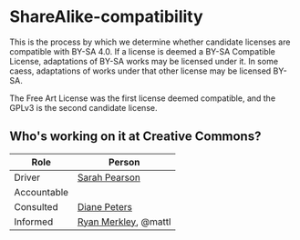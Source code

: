 # ShareAlike-compatibility
This is the process by which we determine whether candidate licenses are compatible with BY-SA 4.0. If a license is deemed a BY-SA Compatible License, adaptations of BY-SA works may be licensed under it. In some caess, adaptations of works under that other license may be licensed BY-SA. 

The Free Art License was the first license deemed compatible, and the GPLv3 is the second candidate license.

## Who's working on it at Creative Commons?

| Role  | Person |
| ------------- | ------------- |
| Driver  | [Sarah Pearson](https://github.com/sarahpearson)  |
| Accountable  | |
| Consulted | [Diane Peters](https://github.com/peterspdx) |
| Informed | [Ryan Merkley](https://github.com/ryanmerkley), @mattl |
